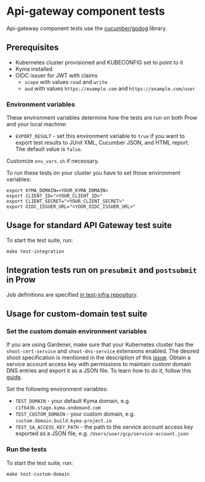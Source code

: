 # Api-gateway component tests

Api-gateway component tests use the [cucumber/godog](https://github.com/cucumber/godog) library.

## Prerequisites

- Kubernetes cluster provisioned and KUBECONFIG set to point to it
- Kyma installed
- OIDC issuer for JWT with claims
  - `scope` with values `read` and `write`
  - `aud` with values `https://example.com` and `https://example.com/user`

### Environment variables

These environment variables determine how the tests are run on both Prow and your local machine:

- `EXPORT_RESULT` - set this environment variable to `true` if you want to export test results to JUnit XML, Cucumber JSON, and HTML report. The default value is `false`.

Customize `env_vars.sh` if necessary.

To run these tests on your cluster you have to set those environment variables:
```
export KYMA_DOMAIN=<YOUR_KYMA_DOMAIN>
export CLIENT_ID="<YOUR_CLIENT_ID>"
export CLIENT_SECRET="<YOUR_CLIENT_SECRET>"
export OIDC_ISSUER_URL="<YOUR_OIDC_ISSUER_URL>"
```

## Usage for standard API Gateway test suite

To start the test suite, run:

```
make test-integration
```

## Integration tests run on `presubmit` and `postsubmit` in Prow

Job definitions are specified [in test-infra repository](https://github.com/kyma-project/test-infra/blob/main/templates/data/api-gateway-validation.yaml).

## Usage for custom-domain test suite

### Set the custom domain environment variables

If you are using Gardener, make sure that your Kubernetes cluster has the `shoot-cert-service` and `shoot-dns-service` extensions enabled. The desired shoot specification is mentioned in the description of this [issue](https://github.com/kyma-project/control-plane/issues/875).
Obtain a service account access key with permissions to maintain custom domain DNS entries and export it as a JSON file. To learn how to do it, follow this [guide](https://cloud.google.com/iam/docs/keys-create-delete).

Set the following environment variables:
- `TEST_DOMAIN` - your default Kyma domain, e.g. `c1f643b.stage.kyma.ondemand.com`
- `TEST_CUSTOM_DOMAIN` - your custom domain, e.g. `custom.domain.build.kyma-project.io`
- `TEST_SA_ACCESS_KEY_PATH` - the path to the service account access key exported as a JSON file, e.g. `/Users/user/gcp/service-account.json`

### Run the tests

To start the test suite, run:

```
make test-custom-domain
```
